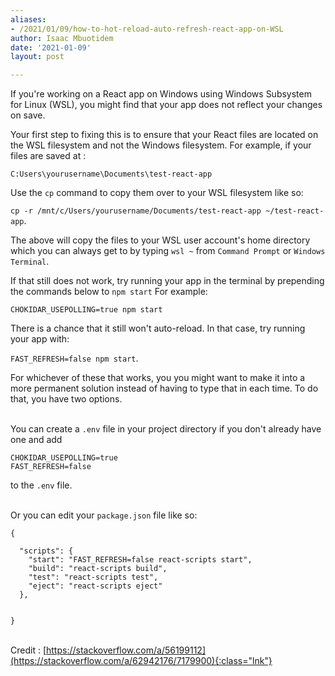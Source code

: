 ```yaml
---
aliases:
- /2021/01/09/how-to-hot-reload-auto-refresh-react-app-on-WSL
author: Isaac Mbuotidem
date: '2021-01-09'
layout: post

---
```


If you're working on a React app on Windows using Windows Subsystem for Linux (WSL), you might find that your app does not reflect your changes on save. 

Your first step to fixing this is to ensure that your React files are located on the WSL filesystem and not the Windows filesystem. For example, if your files are saved at : 

`C:Users\yourusername\Documents\test-react-app`

Use the `cp` command to copy them over to your WSL filesystem like so:

`cp -r /mnt/c/Users/yourusername/Documents/test-react-app ~/test-react-app`. 

The above will copy the files to your WSL user account's home directory which you can always get to by typing `wsl ~` from `Command Prompt` or `Windows Terminal`. 

If that still does not work, try running your app in the terminal by prepending the commands below to `npm start` For example: 

`CHOKIDAR_USEPOLLING=true npm start` 

There is a chance that it still won't auto-reload. In that case, try running your app with:

`FAST_REFRESH=false npm start`. 

For whichever of these that works, you you might want to make it into a more permanent solution instead of having to type that in each time. To do that, you have two options. 

\
You can create a `.env` file in your project directory if you don't already have one and add

``` 
CHOKIDAR_USEPOLLING=true
FAST_REFRESH=false

``` 

to the `.env` file. 

\
Or you can edit your `package.json` file like so: 

```
{

  "scripts": {
    "start": "FAST_REFRESH=false react-scripts start",
    "build": "react-scripts build",
    "test": "react-scripts test",
    "eject": "react-scripts eject"
  },


}
````

\
Credit : [https://stackoverflow.com/a/56199112](https://stackoverflow.com/a/62942176/7179900){:class="lnk"}




